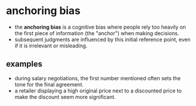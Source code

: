 # anchoring bias  
- the **anchoring bias** is a cognitive bias where people rely too heavily on the first piece of information (the "anchor") when making decisions.  
- subsequent judgments are influenced by this initial reference point, even if it is irrelevant or misleading.  

## examples  
- during salary negotiations, the first number mentioned often sets the tone for the final agreement.  
- a retailer displaying a high original price next to a discounted price to make the discount seem more significant.
